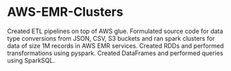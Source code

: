 # AWS-EMR-Clusters
Created ETL pipelines on top of AWS glue. Formulated source code for data type conversions from JSON, CSV, S3 buckets and ran spark clusters for data of size 1M records in AWS EMR services. Created RDDs and performed transformations using pyspark. Created DataFrames and performed queries using SparkSQL.
